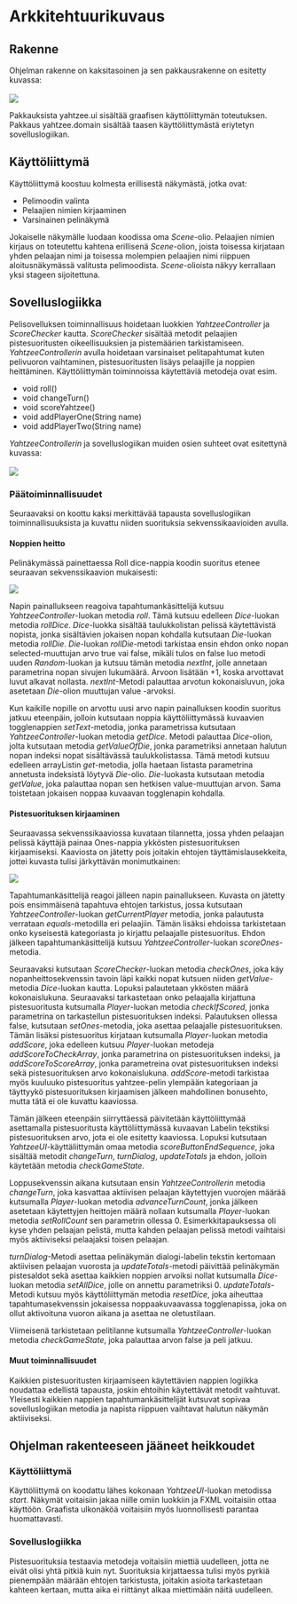 
# Arkkitehtuurikuvaus

## Rakenne

Ohjelman rakenne on kaksitasoinen ja sen pakkausrakenne on esitetty kuvassa:
<br/>
<br/>
<img src="https://github.com/Hiisable/ot-harjoitustyo/blob/master/dokumentointi/kuvat/Pakkausrakenne.png">
<br/>

Pakkauksista yahtzee.ui sisältää graafisen käyttöliittymän toteutuksen. Pakkaus yahtzee.domain sisältää taasen käyttöliittymästä eriytetyn sovelluslogiikan.

## Käyttöliittymä

Käyttöliittymä koostuu kolmesta erillisestä näkymästä, jotka ovat:

* Pelimoodin valinta
* Pelaajien nimien kirjaaminen
* Varsinainen pelinäkymä

Jokaiselle näkymälle luodaan koodissa oma _Scene_-olio. Pelaajien nimien kirjaus on toteutettu kahtena erillisenä _Scene_-olion, joista toisessa kirjataan yhden pelaajan nimi ja toisessa molempien pelaajien nimi riippuen aloitusnäkymässä valitusta pelimoodista. _Scene_-olioista näkyy kerrallaan yksi stageen sijoitettuna.

## Sovelluslogiikka

Pelisovelluksen toiminnallisuus hoidetaan luokkien _YahtzeeController_ ja _ScoreChecker_ kautta. _ScoreChecker_ sisältää metodit pelaajien pistesuoritusten oikeellisuuksien ja pistemäärien tarkistamiseen. _YahtzeeControllerin_ avulla hoidetaan varsinaiset pelitapahtumat kuten pelivuoron vaihtaminen, pistesuoritusten lisäys pelaajille ja noppien heittäminen. Käyttöliittymän toiminnoissa käytettäviä metodeja ovat esim.

* void roll()
* void changeTurn()
* void scoreYahtzee()
* void addPlayerOne(String name)
* void addPlayerTwo(String name)

_YahtzeeControllerin_ ja sovelluslogiikan muiden osien suhteet ovat esitettynä kuvassa:
<br/>
<br/>
<img src="https://github.com/Hiisable/ot-harjoitustyo/blob/master/dokumentointi/kuvat/uusi_luokkakaavio.png">

### Päätoiminnallisuudet

Seuraavaksi on koottu kaksi merkittävää tapausta sovelluslogiikan toiminnallisuuksista ja kuvattu niiden suorituksia sekvenssikaavioiden avulla.

#### Noppien heitto

Pelinäkymässä painettaessa Roll dice-nappia koodin suoritus etenee seuraavan sekvenssikaavion mukaisesti:

<img src="https://github.com/Hiisable/ot-harjoitustyo/blob/master/dokumentointi/kuvat/Dice%20Rolling%20Sequence.png">

Napin painallukseen reagoiva tapahtumankäsittelijä kutsuu _YahtzeeController_-luokan metodia _roll_. Tämä kutsuu edelleen _Dice_-luokan metodia _rollDice_. _Dice_-luokka sisältää taulukkolistan pelissä käytettävistä nopista, jonka sisältävien jokaisen nopan kohdalla kutsutaan _Die_-luokan metodia _rollDie_. _Die_-luokan _rollDie_-metodi tarkistaa ensin ehdon onko nopan selected-muuttujan arvo true vai false, mikäli tulos on false luo metodi uuden _Random_-luokan ja kutsuu tämän metodia _nextInt_, jolle annetaan parametrina nopan sivujen lukumäärä. Arvoon lisätään +1, koska arvottavat luvut alkavat nollasta. _nextInt_-Metodi palauttaa arvotun kokonaisluvun, joka asetetaan _Die_-olion muuttujan value -arvoksi.

Kun kaikille nopille on arvottu uusi arvo napin painalluksen koodin suoritus jatkuu eteenpäin, jolloin kutsutaan noppia käyttöliittymässä kuvaavien togglenappien _setText_-metodia, jonka parametrissa kutsutaan _YahtzeeController_-luokan metodia _getDice_. Metodi palauttaa _Dice_-olion, jolta kutsutaan metodia _getValueOfDie_, jonka parametriksi annetaan halutun nopan indeksi nopat sisältävässä taulukkolistassa. Tämä metodi kutsuu edelleen arrayListin _get_-metodia, jolla haetaan listasta parametrina annetusta indeksistä löytyvä _Die_-olio. _Die_-luokasta kutsutaan metodia _getValue_, joka palauttaa nopan sen hetkisen value-muuttujan arvon. Sama toistetaan jokaisen noppaa kuvaavan togglenapin kohdalla.

#### Pistesuorituksen kirjaaminen

Seuraavassa sekvenssikaaviossa kuvataan tilannetta, jossa yhden pelaajan pelissä käyttäjä painaa Ones-nappia ykkösten pistesuorituksen kirjaamiseksi. Kaaviosta on jätetty pois joitakin ehtojen täyttämislausekkeita, jottei kuvasta tulisi järkyttävän monimutkainen:

<img src="https://github.com/Hiisable/ot-harjoitustyo/blob/master/dokumentointi/kuvat/Scoring%20Sequence.png">

Tapahtumankäsittelijä reagoi jälleen napin painallukseen. Kuvasta on jätetty pois ensimmäisenä tapahtuva ehtojen tarkistus, jossa kutsutaan _YahtzeeController_-luokan _getCurrentPlayer_ metodia, jonka palautusta verrataan _equals_-metodilla eri pelaajiin. Tämän lisäksi ehdoissa tarkistetaan onko kyseisestä kategoriasta jo kirjattu pelaajalle pistesuoritus. Ehdon jälkeen tapahtumankäsittelijä kutsuu _YahtzeeController_-luokan _scoreOnes_-metodia. 

Seuraavaksi kutsutaan _ScoreChecker_-luokan metodia _checkOnes_, joka käy nopanheittosekvenssin tavoin läpi kaikki nopat kutsuen niiden _getValue_-metodia _Dice_-luokan kautta. Lopuksi palautetaan ykkösten määrä kokonaislukuna. Seuraavaksi tarkastetaan onko pelaajalla kirjattuna pistesuoritusta kutsumalla _Player_-luokan metodia _checkIfScored_, jonka parametrina on tarkastellun pistesuorituksen indeksi. Palautuksen ollessa false, kutsutaan _setOnes_-metodia, joka asettaa pelaajalle pistesuorituksen. Tämän lisäksi pistesuoritus kirjataan kutsumalla _Player_-luokan metodia _addScore_, joka edelleen kutsuu _Player_-luokan metodeja _addScoreToCheckArray_, jonka parametrina on pistesuorituksen indeksi, ja _addScoreToScoreArray_, jonka parametreina ovat pistesuorituksen indeksi sekä pistesuorituksen arvo kokonaislukuna. _addScore_-metodi tarkistaa myös kuuluuko pistesuoritus yahtzee-pelin ylempään kategoriaan ja täyttyykö pistesuorituksen kirjaamisen jälkeen mahdollinen bonusehto, mutta tätä ei ole kuvattu kaaviossa.

Tämän jälkeen eteenpäin siirryttäessä päivitetään käyttöliittymää asettamalla pistesuoritusta käyttöliittymässä kuvaavan Labelin tekstiksi pistesuorituksen arvo, jota ei ole esitetty kaaviossa. Lopuksi kutsutaan _YahtzeeUI_-käyttäliittymän omaa metodia _scoreButtonEndSequence_, joka sisältää metodit _changeTurn_, _turnDialog_, _updateTotals_ ja ehdon, jolloin käytetään metodia _checkGameState_.

Loppusekvenssin aikana kutsutaan ensin _YahtzeeControllerin_ metodia _changeTurn_, joka kasvattaa aktiivisen pelaajan käytettyjen vuorojen määrää kutsumalla _Player_-luokan metodia _advanceTurnCount_, jonka jälkeen asetetaan käytettyjen heittojen määrä nollaan kutsumalla _Player_-luokan metodia _setRollCount_ sen parametrin ollessa 0. Esimerkkitapauksessa oli kyse yhden pelaajan pelistä, mutta kahden pelaajan pelissä metodi vaihtaisi myös aktiiviseksi pelaajaksi toisen pelaajan. 

_turnDialog_-Metodi asettaa pelinäkymän dialogi-labelin tekstin kertomaan aktiivisen pelaajan vuorosta ja _updateTotals_-metodi päivittää pelinäkymän pistesaldot sekä asettaa kaikkien noppien arvoiksi nollat kutsumalla _Dice_-luokan metodia _setAllDice_, jolle on annettu parametriksi 0. _updateTotals_-Metodi kutsuu myös käyttöliittymän metodia _resetDice_, joka aiheuttaa tapahtumasekvenssin jokaisessa noppaakuvaavassa togglenapissa, joka on ollut aktivoituna vuoron aikana ja asettaa ne oletustilaan.

Viimeisenä tarkistetaan pelitilanne kutsumalla _YahtzeeController_-luokan metodia _checkGameState_, joka palauttaa arvon false ja peli jatkuu.

#### Muut toiminnallisuudet

Kaikkien pistesuoritusten kirjaamiseen käytettävien nappien logiikka noudattaa edellistä tapausta, joskin ehtoihin käytettävät metodit vaihtuvat. Yleisesti kaikkien nappien tapahtumankäsittelijät kutsuvat sopivaa sovelluslogiikan metodia ja napista riippuen vaihtavat halutun näkymän aktiiviseksi.

## Ohjelman rakenteeseen jääneet heikkoudet

### Käyttöliittymä

Käyttöliittymä on koodattu lähes kokonaan _YahtzeeUI_-luokan metodissa _start_. Näkymät voitaisiin jakaa niille omiin luokkiin ja FXML voitaisiin ottaa käyttöön. Graafista ulkonäköä voitaisiin myös luonnollisesti parantaa huomattavasti.

### Sovelluslogiikka

Pistesuorituksia testaavia metodeja voitaisiin miettiä uudelleen, jotta ne eivät olisi yhtä pitkiä kuin nyt. Suorituksia kirjattaessa tulisi myös pyrkiä pienempään määrään ehtojen tarkistusta, joitakin asioita tarkastetaan kahteen kertaan, mutta aika ei riittänyt alkaa miettimään näitä uudelleen.
